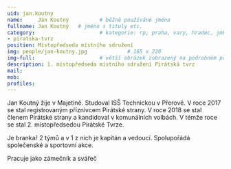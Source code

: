 ```yaml
---
uid: jan.koutny
name:     Jan Koutný          # běžně používáné jméno
fullname: Jan Koutný   # jméno s tituly etc.
category:                     # kategorie: rp, praha, vary, hradec, jmk, senat
- piratska-tvrz
position: Místopředseda místního sdružení
img: people/jan-koutny.jpg             # 165 x 220
img-full:                     # větší obrázek zobrazený na podrobném profilu
description: 1. místopředseda místního sdružení Pirátská tvrz                 # kratký popis, max 160 znaků
mail:
mob: 
profiles:  
---
```

Jan Koutný žije v Majetíně. Studoval ISŠ Technickou v Přerově. V roce 2017 se stal registrovaným příznivcem Pirátské strany. V roce 2018 se stal členem Pirátské strany a kandidoval v komunálních volbách. V témže roce se stal 2. místopředsedou Pirátské Tvrze.

Je brankař 2 týmů a v 1 z nich je kapitán a vedoucí. Spolupořádá společenské a sportovní akce.

Pracuje jako zámečník a svářeč 